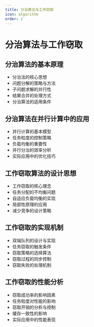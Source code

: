 ```yaml
---
title: 分治算法与工作窃取
icon: algorithm
order: 2
---
```


# 分治算法与工作窃取

## 分治算法的基本原理

- 分治法的核心思想
- 问题分解的策略与方法
- 子问题求解的并行性
- 结果合并的处理方式
- 分治算法的适用条件

## 分治算法在并行计算中的应用

- 并行计算的基本模型
- 任务粒度的控制策略
- 负载均衡的重要性
- 并行分治的效率分析
- 实际应用中的优化技巧

## 工作窃取算法的设计思想

- 工作窃取的核心理念
- 任务分配的不均衡问题
- 自适应负载均衡的实现
- 局部性原理的应用
- 减少竞争的设计策略

## 工作窃取的实现机制

- 双端队列的设计与实现
- 任务窃取的触发条件
- 窃取策略的选择算法
- 窃取过程的同步控制
- 窃取失败的处理机制

## 工作窃取的性能分析

- 窃取成功率的影响因素
- 任务粒度对性能的影响
- 窃取开销的分析与控制
- 缓存一致性的影响
- 实际应用中的性能表现

